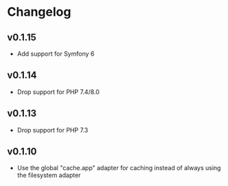 # Changelog

## v0.1.15

* Add support for Symfony 6

## v0.1.14

* Drop support for PHP 7.4/8.0

## v0.1.13

* Drop support for PHP 7.3

## v0.1.10

* Use the global "cache.app" adapter for caching instead of always using the filesystem adapter